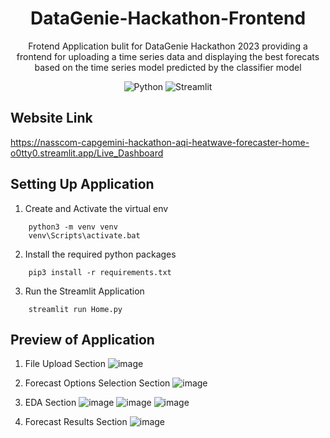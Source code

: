 <div align="center">
    
<h1> DataGenie-Hackathon-Frontend </h1>

<p>
Frotend Application  bulit for DataGenie Hackathon 2023 providing a frontend for uploading a time series data and displaying the best forecats based on the time series model predicted by the classifier model
</p>

![Python](https://img.shields.io/badge/python-3670A0?style=for-the-badge&logo=python&logoColor=ffdd54) 
![Streamlit](https://img.shields.io/static/v1?style=for-the-badge&message=Streamlit&color=FF4B4B&logo=Streamlit&logoColor=FFFFFF&label=)

</div>


## Website Link

https://nasscom-capgemini-hackathon-aqi-heatwave-forecaster-home-o0tty0.streamlit.app/Live_Dashboard

## Setting Up Application

1. Create and Activate the virtual env
```
    python3 -m venv venv
    venv\Scripts\activate.bat
```

2. Install the required python packages
```
    pip3 install -r requirements.txt
```

3. Run the Streamlit Application
```
    streamlit run Home.py
```


## Preview of Application


1. File Upload Section
![image](https://github.com/Ashishkumaraswamy/DataGenie-Hackathon-2023-Ashish-K/assets/64360092/f099ce55-4c64-4f2c-8edb-e48a69b17893)

2. Forecast Options Selection Section
![image](https://github.com/Ashishkumaraswamy/DataGenie-Hackathon-2023-Ashish-K/assets/64360092/0337ca83-12e4-471b-9d5d-01b0fabd0e96)

3. EDA Section
![image](https://github.com/Ashishkumaraswamy/DataGenie-Hackathon-2023-Ashish-K/assets/64360092/b522c70f-7bdc-4a7c-80e6-0f869e32d756)
![image](https://github.com/Ashishkumaraswamy/DataGenie-Hackathon-2023-Ashish-K/assets/64360092/244fc112-3cb7-47b4-b243-5b97bd14f081)
![image](https://github.com/Ashishkumaraswamy/DataGenie-Hackathon-2023-Ashish-K/assets/64360092/78e79cc8-00d3-4a81-8a15-40c03acc79d0)

4. Forecast Results Section
![image](https://github.com/Ashishkumaraswamy/DataGenie-Hackathon-2023-Ashish-K/assets/64360092/d4332038-bf0d-4a9f-b94e-4fa4b2fe6ebe)




